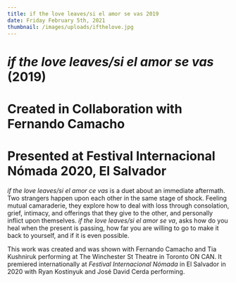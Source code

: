 ```yaml
---
title: if the love leaves/si el amor se vas 2019
date: Friday February 5th, 2021
thumbnail: /images/uploads/ifthelove.jpg
---
```

# *if the love leaves/si el amor se vas* (2019)

# Created in Collaboration with Fernando Camacho

# Presented at Festival Internacional Nómada 2020, El Salvador 

*if the love leaves/si el amor ce vas* is a duet about an immediate aftermath. Two strangers happen upon each other in the same stage of shock. Feeling mutual camaraderie, they explore how to deal with loss through consolation, grief, intimacy, and offerings that they give to the other, and personally inflict upon themselves. *if the love leaves/si el amor se va*, asks how do you heal when the present is passing, how far you are willing to go to make it back to yourself, and if it is even possible. 

This work was created and was shown with Fernando Camacho and Tia Kushniruk performing at The Winchester St Theatre in Toronto ON CAN. It premiered internationally at *Festival Internacional Nómada* in El Salvador in 2020 with Ryan Kostinyuk and José David Cerda performing.